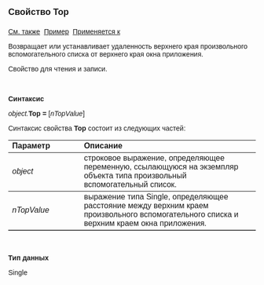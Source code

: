 ﻿<html>
<head>
<title>Произвольный вспомогательный список\Top</title>
</head>

<body>

<p><font size="4" face="Arial"><strong>Свойство Top<br>
<br>
</strong></font><font face="Arial"><a href="StartUpAtCentre.html">См. 
также</a>&nbsp; <u>Пример</u>&nbsp; <a href="../AsModalBrowser.html">Применяется 
к</a></font></p>

<p><font face="Arial">Возвращает или устанавливает удаленность 
верхнего края произвольного вспомогательного списка от верхнего края окна 
приложения.</font></p>

<p><font face="Arial">Свойство для чтения и записи. </font></p>

<p class="label">&nbsp;</p>

<p class="label"><font face="Arial"><b>Синтаксис</b></font></p>

<p><font face="Arial"><em>object.</em><strong>Top = </strong>[<em>nTopValue</em>]</font></p>

<p><font face="Arial">Синтаксис свойства <strong>Top</strong>
состоит из следующих частей:</font></p>

<table border="1" cellPadding="5" cols="2" frame="below" rules="rows">
<TBODY>
  <tr vAlign="top">
    <td class="label" width="29%"><font face="Arial"><b>Параметр</b></font></td>
    <td class="label" width="71%"><font face="Arial"><strong>Описание</strong></font></td>
  </tr>
  <tr>
    <td width="29%"><em><font face="Arial">object</font></em></td>
    <td width="71%"><font face="Arial">строковое выражение, 
	определяющее переменную, ссылающуюся на экземпляр объекта типа произвольный 
	вспомогательный список.</font></td>
  </tr>
  <tr>
    <td width="29%"><font face="Arial"><em>nTopValue</em></font></td>
    <td width="71%"><font face="Arial">выражение типа Single, 
	определяющее расстояние между верхним краем произвольного вспомогательного 
	списка и верхним краем окна приложения.</font></td>
  </tr>
</TBODY>
</table>

<p class="label">&nbsp;</p>

<p class="label"><font face="Arial"><b>Тип данных</b></font></p>

<p><font face="Arial">Single</font></p>
</body>
</html>
